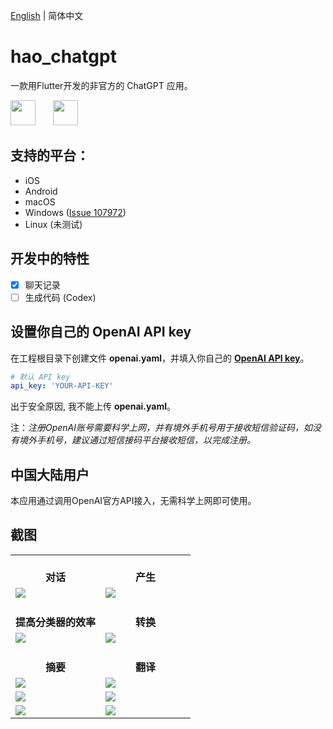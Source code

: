 [English](README.md) | 简体中文

# hao_chatgpt

一款用Flutter开发的非官方的 ChatGPT 应用。

<img src="https://github.com/conghaonet/hao_chatgpt/raw/master/screenshots/flutter_logo.png" height="40"/>&emsp;&emsp;<img src="https://github.com/conghaonet/hao_chatgpt/raw/master/screenshots/openai_logo.png" height="40"/>

## 支持的平台：
* iOS
* Android
* macOS
* Windows ([Issue 107972](https://github.com/flutter/flutter/issues/107972))
* Linux (未测试)

## 开发中的特性
- [x] 聊天记录
- [ ] 生成代码 (Codex)

## 设置你自己的 OpenAI API key

在工程根目录下创建文件 **openai.yaml**，并填入你自己的 [**OpenAI API key**](https://beta.openai.com/account/api-keys)。
```yaml
# 默认 API key
api_key: 'YOUR-API-KEY'
```
出于安全原因, 我不能上传 **openai.yaml**。

注：_注册OpenAI账号需要科学上网，并有境外手机号用于接收短信验证码，如没有境外手机号，建议通过短信接码平台接收短信，以完成注册。_

## 中国大陆用户
本应用通过调用OpenAI官方API接入，无需科学上网即可使用。

## 截图
<Table>
    <tr align="center">
        <td width="50%"><br/><b>对话</b></td>
        <td width="50%"><br/><b>产生</b></td>
    </tr>
    <tr>
        <td width="50%">
            <a href="https://smms.app/image/7Xc4yUhg2LVqQvE" target="_blank"><img src="https://s2.loli.net/2023/01/10/7Xc4yUhg2LVqQvE.jpg"/></a>
        </td>
        <td width="50%">
            <a href="https://smms.app/image/ITAut7XkFPcHO1C" target="_blank"><img src="https://s2.loli.net/2023/01/10/ITAut7XkFPcHO1C.jpg"/></a>
        </td>
    </tr>
    <tr align="center">
        <td width="50%"><br/><b>提高分类器的效率</b></td>
        <td width="50%"><br/><b>转换</b></td>
    </tr>
    <tr>
        <td width="50%">
            <a href="https://smms.app/image/lwjDFrsJGBUpZCP" target="_blank"><img src="https://s2.loli.net/2023/01/10/lwjDFrsJGBUpZCP.jpg"/></a>
        </td>
        <td width="50%">
            <a href="https://smms.app/image/4RsOKU2PYbB5AFj" target="_blank"><img src="https://s2.loli.net/2023/01/10/4RsOKU2PYbB5AFj.jpg"/></a>
        </td>
    </tr>
    <tr align="center">
        <td width="50%"><br/><b>摘要</b></td>
        <td width="50%"><br/><b>翻译</b></td>
    </tr>
    <tr>
        <td width="50%">
            <a href="https://smms.app/image/Z4QVfdXaLUrC6Ag" target="_blank"><img src="https://s2.loli.net/2023/01/10/Z4QVfdXaLUrC6Ag.jpg"/></a>
        </td>
        <td width="50%">
            <a href="https://smms.app/image/LTydQhFDKOlAPag" target="_blank"><img src="https://s2.loli.net/2023/01/10/LTydQhFDKOlAPag.jpg"/></a>
        </td>
    </tr>
    <tr>
        <td width="50%">
            <a href="https://smms.app/image/wkgEdCA4rlt5zVD" target="_blank"><img src="https://s2.loli.net/2023/01/10/wkgEdCA4rlt5zVD.jpg"/></a>
        </td>
        <td width="50%">
            <a href="https://smms.app/image/bAyWgLhaMijnpEV" target="_blank"><img src="https://s2.loli.net/2023/01/11/bAyWgLhaMijnpEV.jpg"/></a>
        </td>
    </tr>
    <tr>
        <td width="50%">
            <a href="https://smms.app/image/ZdVT492vCJBhupg" target="_blank"><img src="https://s2.loli.net/2023/01/10/ZdVT492vCJBhupg.jpg"/></a>
        </td>
        <td width="50%">
            <a href="https://smms.app/image/RslaB3bxeHZ9TJV" target="_blank"><img src="https://s2.loli.net/2023/01/10/RslaB3bxeHZ9TJV.jpg"/></a>
        </td>
    </tr>
</Table>
